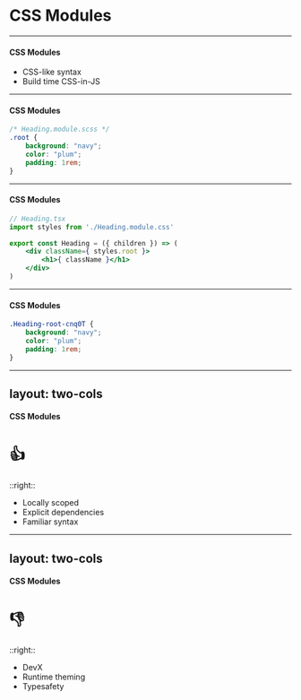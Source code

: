 # CSS Modules

<!-- Let's round out our evaluations by taking a look at CSS-modules -->

---

#### CSS Modules

- CSS-like syntax
- Build time CSS-in-JS

<!--
Written like normal CSS but is actually build time CSS in JS.
The advantage of this is that it can be imported as a module into your components and it uses a build step to scope your styles specifically to that component -->

---

#### CSS Modules

```css
/* Heading.module.scss */
.root {
	background: "navy";
	color: "plum";
	padding: 1rem;
}
```

<!--
Fist we'll define our styles in a .module.scss file.
Looks and feels just like we're writing plain 'ol CSS.
-->

---

#### CSS Modules

```jsx {all|2|5}
// Heading.tsx
import styles from './Heading.module.css'

export const Heading = ({ children }) => (
	<div className={ styles.root }>
		<h1>{ className }</h1>
	</div>
)
```

<!-- Then we'll go over to our Heading component

click

and import the styles we defined in our .module.scss file as a JavaScript module.

click

Then we'll apply our root class we defined by keying the root off of the styles module we imported -->

---

#### CSS Modules

```css
.Heading-root-cnq0T {
	background: "navy";
	color: "plum";
	padding: 1rem;
}
```

<!-- Then, when we look at the CSS in the browser we'll see something looks like this. First, you'll notice that it's hashed, so we know it's scoped to the element that was explicitly assigned this class.

However, unlike with runtime CSS-in-JS, this CSS is actually built with the application and sent to the browser as a static CSS file. -->

---
layout: two-cols
---

#### CSS Modules

# 👍

::right::

 - Locally scoped
 - Explicit dependencies
 - Familiar syntax

<!-- 
pros
- Locally-scoped
    - Hash helps ensure they are locally scoped
- Explicit dependencies
    - Stylesheets need to be imported into the components they are used all our styles have explicit dependencies
    - This also means we have an import map so styles that aren't used can be tree-shaken
- looks and feels like regular CSS
-->

---
layout: two-cols
---

#### CSS Modules

# 👎

::right::

 - DevX
 - Runtime theming
 - Typesafety

<!--

cons
- DevX - No great path forward to use props & state for styling in a way that’s reusable
  - often end up rolling our own globally-scoped atomic CSS
- Doesn't readily support Runtime theming: Even scss compiles down to the underlying values
  - have to create my own css variable layer in my sass token layer
- no type safety
-->